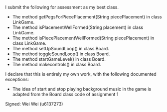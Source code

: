 I submit the following for assessment as my best class.

* The method getPegsForPiecePlacement(String piecePlacement) in class LinkGame.
* The method isPlacementWellFormed(String placement) in class LinkGame.
* The method isPiecePlacementWellFormed(String piecePlacement) in class LinkGame.
* The method setUpSoundLoop() in class Board.
* The method toggleSoundLoop() in class Board.
* The method startGameLevel() in class Board.
* The method makecontrols() in class Board.



I declare that this is entirely my own work, with the following documented exceptions:

* The idea of start and stop playing background music in the game is adapted from the Board class code of assignment 1


Signed: Wei Wei (u6137273)
